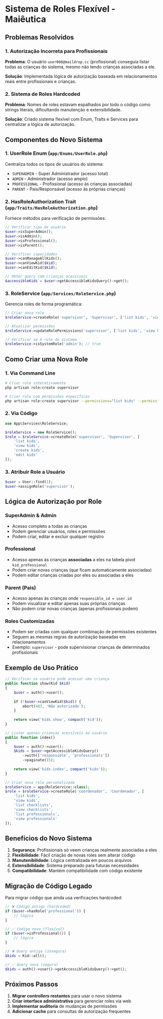 # Sistema de Roles Flexível - Maiêutica

## Problemas Resolvidos

### 1. **Autorização Incorreta para Profissionais**
**Problema**: O usuário `user006@maildrop.cc` (profissional) conseguia listar todas as crianças do sistema, mesmo não tendo crianças associadas a ele.

**Solução**: Implementada lógica de autorização baseada em relacionamentos reais entre profissionais e crianças.

### 2. **Sistema de Roles Hardcoded**
**Problema**: Nomes de roles estavam espalhados por todo o código como strings literais, dificultando manutenção e extensibilidade.

**Solução**: Criado sistema flexível com Enum, Traits e Services para centralizar a lógica de autorização.

## Componentes do Novo Sistema

### 1. **UserRole Enum** (`app/Enums/UserRole.php`)
Centraliza todos os tipos de usuários do sistema:
- `SUPERADMIN` - Super Administrador (acesso total)
- `ADMIN` - Administrador (acesso amplo)
- `PROFESSIONAL` - Profissional (acesso às crianças associadas)
- `PARENT` - Pais/Responsável (acesso às próprias crianças)

### 2. **HasRoleAuthorization Trait** (`app/Traits/HasRoleAuthorization.php`)
Fornece métodos para verificação de permissões:
```php
// Verificar tipo de usuário
$user->isSuperAdmin();
$user->isAdmin();
$user->isProfessional();
$user->isParent();

// Verificar capacidades
$user->canManageAllKids();
$user->canViewKid($kid);
$user->canEditKid($kid);

// Obter query com crianças acessíveis
$accessibleKids = $user->getAccessibleKidsQuery()->get();
```

### 3. **RoleService** (`app/Services/RoleService.php`)
Gerencia roles de forma programática:
```php
// Criar nova role
$roleService->createRole('supervisor', 'Supervisor', ['list kids', 'view kids']);

// Atualizar permissões
$roleService->updateRolePermissions('supervisor', ['list kids', 'view kids', 'create kids']);

// Verificar se é role do sistema
$roleService->isSystemRole('admin'); // true
```

## Como Criar uma Nova Role

### 1. **Via Command Line**
```bash
# Criar role interativamente
php artisan role:create supervisor

# Criar role com permissões específicas
php artisan role:create supervisor --permissions="list kids" --permissions="view kids"
```

### 2. **Via Código**
```php
use App\Services\RoleService;

$roleService = new RoleService();
$role = $roleService->createRole('supervisor', 'Supervisor', [
    'list kids',
    'view kids', 
    'create kids',
    'edit kids'
]);
```

### 3. **Atribuir Role a Usuário**
```php
$user = User::find(1);
$user->assignRole('supervisor');
```

## Lógica de Autorização por Role

### **SuperAdmin & Admin**
- Acesso completo a todas as crianças
- Podem gerenciar usuários, roles e permissões
- Podem criar, editar e excluir qualquer registro

### **Professional**
- Acesso apenas às crianças **associadas** a eles na tabela pivot `kid_professional`
- Podem criar novas crianças (que ficam automaticamente associadas)
- Podem editar crianças criadas por eles ou associadas a eles

### **Parent (Pais)**
- Acesso apenas às crianças onde `responsible_id = user.id`
- Podem visualizar e editar apenas suas próprias crianças
- Não podem criar novas crianças (apenas profissionais podem)

### **Roles Customizadas**
- Podem ser criadas com qualquer combinação de permissões existentes
- Seguem as mesmas regras de autorização baseadas em relacionamentos
- Exemplo: `supervisor` - pode supervisionar crianças de determinados profissionais

## Exemplo de Uso Prático

```php
// Verificar se usuário pode acessar uma criança
public function show(Kid $kid)
{
    $user = auth()->user();
    
    if (!$user->canViewKid($kid)) {
        abort(403, 'Não autorizado');
    }
    
    return view('kids.show', compact('kid'));
}

// Listar apenas crianças acessíveis ao usuário
public function index()
{
    $user = auth()->user();
    $kids = $user->getAccessibleKidsQuery()
        ->with(['responsible', 'professionals'])
        ->paginate(15);
        
    return view('kids.index', compact('kids'));
}

// Criar nova role personalizada
$roleService = app(RoleService::class);
$role = $roleService->createRole('coordenador', 'Coordenador', [
    'list kids',
    'view kids', 
    'list checklists',
    'view checklists',
    'list professionals',
    'view professionals'
]);
```

## Benefícios do Novo Sistema

1. **Segurança**: Profissionais só veem crianças realmente associadas a eles
2. **Flexibilidade**: Fácil criação de novas roles sem alterar código
3. **Manutenibilidade**: Lógica centralizada em poucos arquivos
4. **Extensibilidade**: Sistema preparado para futuras necessidades
5. **Compatibilidade**: Mantém compatibilidade com código existente

## Migração de Código Legado

Para migrar código que ainda usa verificações hardcoded:

```php
// ❌ Código antigo (hardcoded)
if ($user->hasRole('professional')) {
    // lógica
}

// ✅ Código novo (flexível)
if ($user->isProfessional()) {
    // lógica
}

// ❌ Query antiga (insegura)
$kids = Kid::all();

// ✅ Query nova (segura)
$kids = auth()->user()->getAccessibleKidsQuery()->get();
```

## Próximos Passos

1. **Migrar controllers restantes** para usar o novo sistema
2. **Criar interface administrativa** para gerenciar roles via web
3. **Implementar auditoria** de mudanças de permissões
4. **Adicionar cache** para consultas de autorização frequentes